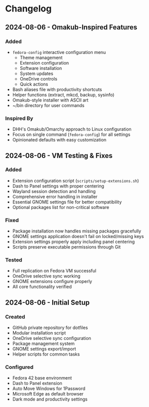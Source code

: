 # Changelog

## 2024-08-06 - Omakub-Inspired Features

### Added
- `fedora-config` interactive configuration menu
  - Theme management
  - Extension configuration
  - Software installation
  - System updates
  - OneDrive controls
  - Quick actions
- Bash aliases file with productivity shortcuts
- Helper functions (extract, mkcd, backup, sysinfo)
- Omakub-style installer with ASCII art
- ~/bin directory for user commands

### Inspired By
- DHH's Omakub/Omarchy approach to Linux configuration
- Focus on single command (`fedora-config`) for all settings
- Opinionated defaults with easy customization

## 2024-08-06 - VM Testing & Fixes

### Added
- Extension configuration script (`scripts/setup-extensions.sh`)
- Dash to Panel settings with proper centering
- Wayland session detection and handling
- Comprehensive error handling in installer
- Essential GNOME settings file for better compatibility
- Optional packages list for non-critical software

### Fixed
- Package installation now handles missing packages gracefully
- GNOME settings application doesn't fail on locked/missing keys  
- Extension settings properly apply including panel centering
- Scripts preserve executable permissions through Git

### Tested
- Full replication on Fedora VM successful
- OneDrive selective sync working
- GNOME extensions configure properly
- All core functionality verified

## 2024-08-06 - Initial Setup

### Created
- GitHub private repository for dotfiles
- Modular installation script
- OneDrive selective sync configuration
- Package management system
- GNOME settings export/import
- Helper scripts for common tasks

### Configured
- Fedora 42 base environment
- Dash to Panel extension
- Auto Move Windows for 1Password
- Microsoft Edge as default browser
- Dark mode and productivity settings